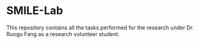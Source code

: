 # SMILE-Lab
This repository contains all the tasks performed for the research under Dr. Ruogu Fang as a research volunteer student.
